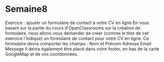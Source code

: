 # Semaine8
Exercice : ajouter un formulaire de contact à votre CV en ligne  En vous basant sur la partie du cours d'OpenClassrooms sur la création de formulaire, nous allons vous demander de créer (comme le titre de cet exercice l'indique) un formulaire de contact pour votre CV en ligne.  Ce formulaire devra comporter les champs :  Nom et Prénom Adresse Email  Message Il devra également être placé dans votre footer, en bas de la carte GoogleMap et de vos coordonnées.
